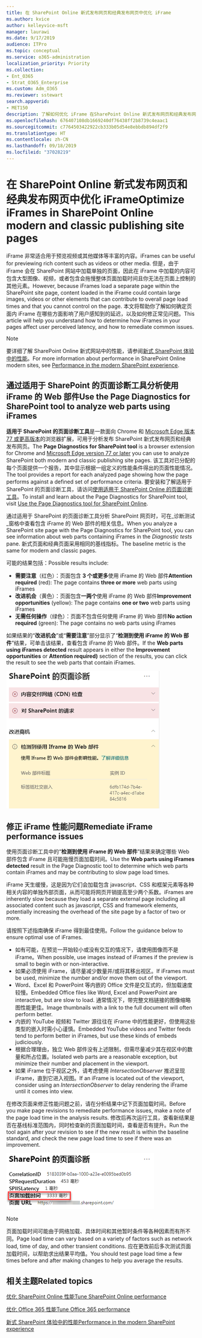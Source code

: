 ```yaml
---
title: 在 SharePoint Online 新式发布网页和经典发布网页中优化 iFrame
ms.author: kvice
author: kelleyvice-msft
manager: laurawi
ms.date: 9/17/2019
audience: ITPro
ms.topic: conceptual
ms.service: o365-administration
localization_priority: Priority
ms.collection:
- Ent_O365
- Strat_O365_Enterprise
ms.custom: Adm_O365
ms.reviewer: sstewart
search.appverid:
- MET150
description: 了解如何优化 iFrame 在SharePoint Online 新式发布网页和经典发布网页中的性能。
ms.openlocfilehash: 676407108db1669240df76438ff2b8739c4eaac1
ms.sourcegitcommit: c7764503422922cb333b05d54e8ebbdb894df2f9
ms.translationtype: HT
ms.contentlocale: zh-CN
ms.lasthandoff: 09/18/2019
ms.locfileid: "37028219"
---
```

# <a name="optimize-iframes-in-sharepoint-online-modern-and-classic-publishing-site-pages"></a><span data-ttu-id="4784c-103">在 SharePoint Online 新式发布网页和经典发布网页中优化 iFrame</span><span class="sxs-lookup"><span data-stu-id="4784c-103">Optimize iFrames in SharePoint Online modern and classic publishing site pages</span></span>

<span data-ttu-id="4784c-104">iFrame 非常适合用于预览视频或其他媒体等丰富的内容。</span><span class="sxs-lookup"><span data-stu-id="4784c-104">iFrames can be useful for previewing rich content such as videos or other media.</span></span> <span data-ttu-id="4784c-105">但是，由于 iFrame 会在 SharePoint 网站中加载单独的页面，因此在 iFrame 中加载的内容可包含大型图像、视频，或者包含会拖慢整体页面加载时间且你无法在页面上控制的其他元素。</span><span class="sxs-lookup"><span data-stu-id="4784c-105">However, because iFrames load a separate page within the SharePoint site page, content loaded in the iFrame could contain large images, videos or other elements that can contribute to overall page load times and that you cannot control on the page.</span></span> <span data-ttu-id="4784c-106">本文将帮助你了解如何确定页面内 iFrame 在哪些方面影响了用户感知到的延迟，以及如何修正常见问题。</span><span class="sxs-lookup"><span data-stu-id="4784c-106">This article will help you understand how to determine how iFrames in your pages affect user perceived latency, and how to remediate common issues.</span></span>

>[!NOTE]
><span data-ttu-id="4784c-107">要详细了解 SharePoint Online 新式网站中的性能，请参阅[新式 SharePoint 体验中的性能](https://docs.microsoft.com/zh-CN/sharepoint/modern-experience-performance)。</span><span class="sxs-lookup"><span data-stu-id="4784c-107">For more information about performance in SharePoint Online modern sites, see [Performance in the modern SharePoint experience](https://docs.microsoft.com/zh-CN/sharepoint/modern-experience-performance).</span></span>

## <a name="use-the-page-diagnostics-for-sharepoint-tool-to-analyze-web-parts-using-iframes"></a><span data-ttu-id="4784c-108">通过适用于 SharePoint 的页面诊断工具分析使用 iFrame 的 Web 部件</span><span class="sxs-lookup"><span data-stu-id="4784c-108">Use the Page Diagnostics for SharePoint tool to analyze web parts using iFrames</span></span>

<span data-ttu-id="4784c-109">**适用于 SharePoint 的页面诊断工具**是一款面向 Chrome 和 [Microsoft Edge 版本 77 或更高版本](https://www.microsoftedgeinsider.com/en-us/download?form=MI13E8&OCID=MI13E8)的浏览器扩展，可用于分析发布 SharePoint 新式发布网页和经典发布网页。</span><span class="sxs-lookup"><span data-stu-id="4784c-109">The **Page Diagnostics for SharePoint tool** is a browser extension for Chrome and [Microsoft Edge version 77 or later](https://www.microsoftedgeinsider.com/en-us/download?form=MI13E8&OCID=MI13E8) you can use to analyze SharePoint both modern and classic publishing site pages.</span></span> <span data-ttu-id="4784c-110">该工具对已分配的每个页面提供一个报告，其中显示根据一组定义的性能条件得出的页面性能情况。</span><span class="sxs-lookup"><span data-stu-id="4784c-110">The tool provides a report for each analyzed page showing how the page performs against a defined set of performance criteria.</span></span> <span data-ttu-id="4784c-111">要安装和了解适用于 SharePoint 的页面诊断工具，请访问[使用适用于 SharePoint Online 的页面诊断工具](page-diagnostics-for-spo.md)。</span><span class="sxs-lookup"><span data-stu-id="4784c-111">To install and learn about the Page Diagnostics for SharePoint tool, visit [Use the Page Diagnostics tool for SharePoint Online](page-diagnostics-for-spo.md).</span></span>

<span data-ttu-id="4784c-112">通过适用于 SharePoint 的页面诊断工具分析 SharePoint 网页时，可在_诊断测试_窗格中查看包含 iFrame 的 Web 部件的相关信息。</span><span class="sxs-lookup"><span data-stu-id="4784c-112">When you analyze a SharePoint site page with the Page Diagnostics for SharePoint tool, you can see information about web parts containing iFrames in the _Diagnostic tests_ pane.</span></span> <span data-ttu-id="4784c-113">新式页面和经典页面采用相同的基线指标。</span><span class="sxs-lookup"><span data-stu-id="4784c-113">The baseline metric is the same for modern and classic pages.</span></span>

<span data-ttu-id="4784c-114">可能的结果包括：</span><span class="sxs-lookup"><span data-stu-id="4784c-114">Possible results include:</span></span>

- <span data-ttu-id="4784c-115">**需要注意**（红色）：页面包含 **3 个或更多**使用 iFrame 的 Web 部件</span><span class="sxs-lookup"><span data-stu-id="4784c-115">**Attention required** (red): The page contains **three or more** web parts using iFrames</span></span>
- <span data-ttu-id="4784c-116">**改进机会**（黄色）：页面包含**一两个**使用 iFrame 的 Web 部件</span><span class="sxs-lookup"><span data-stu-id="4784c-116">**Improvement opportunities** (yellow): The page contains **one or two** web parts using iFrames</span></span>
- <span data-ttu-id="4784c-117">**无需任何操作**（绿色）：页面不包含任何使用 iFrame 的 Web 部件</span><span class="sxs-lookup"><span data-stu-id="4784c-117">**No action required** (green): The page contains no web parts using iFrames</span></span>

<span data-ttu-id="4784c-118">如果结果的“**改进机会**”或“**需要注意**”部分显示了“**检测到使用 iFrame 的 Web 部件**”结果，可单击该结果，查看包含 iFrame 的 Web 部件。</span><span class="sxs-lookup"><span data-stu-id="4784c-118">If the **Web parts using iFrames detected** result appears in either the **Improvement opportunities** or **Attention required)** section of the results, you can click the result to see the web parts that contain iFrames.</span></span>

![页面诊断工具结果](media/modern-portal-optimization/pagediag-iframe-yellow.png)

## <a name="remediate-iframe-performance-issues"></a><span data-ttu-id="4784c-120">修正 iFrame 性能问题</span><span class="sxs-lookup"><span data-stu-id="4784c-120">Remediate iFrame performance issues</span></span>

<span data-ttu-id="4784c-121">使用页面诊断工具中的“**检测到使用 iFrame 的 Web 部件**”结果来确定哪些 Web 部件包含 iFrame 且可能拖慢页面加载时间。</span><span class="sxs-lookup"><span data-stu-id="4784c-121">Use the **Web parts using iFrames detected** result in the Page Diagnostic tool to determine which web parts contain iFrames and may be contributing to slow page load times.</span></span>

<span data-ttu-id="4784c-122">iFrame 天生缓慢，这是因为它们会加载包含 javascript、CSS 和框架元素等各种相关内容的单独外部页面，从而可能将网页开销提高至少两个系数。</span><span class="sxs-lookup"><span data-stu-id="4784c-122">iFrames are inherently slow because they load a separate external page including all associated content such as javascript, CSS and framework elements, potentially increasing the overhead of the site page by a factor of two or more.</span></span>

<span data-ttu-id="4784c-123">请按照下述指南确保 iFrame 得到最佳使用。</span><span class="sxs-lookup"><span data-stu-id="4784c-123">Follow the guidance below to ensure optimal use of iFrames.</span></span>

- <span data-ttu-id="4784c-124">如有可能，在预览一开始较小或没有交互的情况下，请使用图像而不是 iFrame。</span><span class="sxs-lookup"><span data-stu-id="4784c-124">When possible, use images instead of iFrames if the preview is small to begin with or non-interactive.</span></span>
- <span data-ttu-id="4784c-125">如果必须使用 iFrame，请尽量减少数量并/或将其移出视区。</span><span class="sxs-lookup"><span data-stu-id="4784c-125">If iFrames must be used, minimize the number and/or move them out of the viewport.</span></span>
- <span data-ttu-id="4784c-126">Word、Excel 和 PowerPoint 等内嵌的 Office 文件是交互式的，但加载速度较慢。</span><span class="sxs-lookup"><span data-stu-id="4784c-126">Embedded Office files like Word, Excel and PowerPoint are interactive, but are slow to load.</span></span> <span data-ttu-id="4784c-127">通常情况下，带完整文档链接的图像缩略图性能更佳。</span><span class="sxs-lookup"><span data-stu-id="4784c-127">Image thumbnails with a link to the full document will often perform better.</span></span>
- <span data-ttu-id="4784c-128">内嵌的 YouTube 视频和 Twitter 源往往在 iFrame 中的性能更好，但使用这些类型的嵌入时需小心谨慎。</span><span class="sxs-lookup"><span data-stu-id="4784c-128">Embedded YouTube videos and Twitter feeds tend to perform better in iFrames, but use these kinds of embeds judiciously.</span></span>
- <span data-ttu-id="4784c-129">根据合理理由，独立 Web 部件没有上述限制，但需尽量减少其在视区中的数量和所占位置。</span><span class="sxs-lookup"><span data-stu-id="4784c-129">Isolated web parts are a reasonable exception, but minimize their number and placement in the viewport.</span></span>
- <span data-ttu-id="4784c-130">如果 iFrame 位于视区之外，请考虑使用 _IntersectionObserver_ 推迟呈现 iFrame，直到它进入视图。</span><span class="sxs-lookup"><span data-stu-id="4784c-130">If an iFrame is located out of the viewport, consider using an _IntersectionObserver_ to delay rendering the iFrame until it comes into view.</span></span>

<span data-ttu-id="4784c-131">在修改页面来修正性能问题之前，请在分析结果中记下页面加载时间。</span><span class="sxs-lookup"><span data-stu-id="4784c-131">Before you make page revisions to remediate performance issues, make a note of the page load time in the analysis results.</span></span> <span data-ttu-id="4784c-132">修改后再次运行工具，查看新结果是否在基线标准范围内，同时检查新的页面加载时间，查看是否有提升。</span><span class="sxs-lookup"><span data-stu-id="4784c-132">Run the tool again after your revision to see if the new result is within the baseline standard, and check the new page load time to see if there was an improvement.</span></span>

![页面加载时间结果](media/modern-portal-optimization/pagediag-page-load-time.png)

>[!NOTE]
><span data-ttu-id="4784c-134">页面加载时间可能由于网络加载、具体时间和其他暂时条件等各种因素而有所不同。</span><span class="sxs-lookup"><span data-stu-id="4784c-134">Page load time can vary based on a variety of factors such as network load, time of day, and other transient conditions.</span></span> <span data-ttu-id="4784c-135">应在更改前后多次测试页面加载时间，以帮助求出结果平均值。</span><span class="sxs-lookup"><span data-stu-id="4784c-135">You should test page load time a few times before and after making changes to help you average the results.</span></span>

## <a name="related-topics"></a><span data-ttu-id="4784c-136">相关主题</span><span class="sxs-lookup"><span data-stu-id="4784c-136">Related topics</span></span>

[<span data-ttu-id="4784c-137">优化 SharePoint Online 性能</span><span class="sxs-lookup"><span data-stu-id="4784c-137">Tune SharePoint Online performance</span></span>](tune-sharepoint-online-performance.md)

[<span data-ttu-id="4784c-138">优化 Office 365 性能</span><span class="sxs-lookup"><span data-stu-id="4784c-138">Tune Office 365 performance</span></span>](tune-office-365-performance.md)

[<span data-ttu-id="4784c-139">新式 SharePoint 体验中的性能</span><span class="sxs-lookup"><span data-stu-id="4784c-139">Performance in the modern SharePoint experience</span></span>](https://docs.microsoft.com/zh-CN/sharepoint/modern-experience-performance.md)

